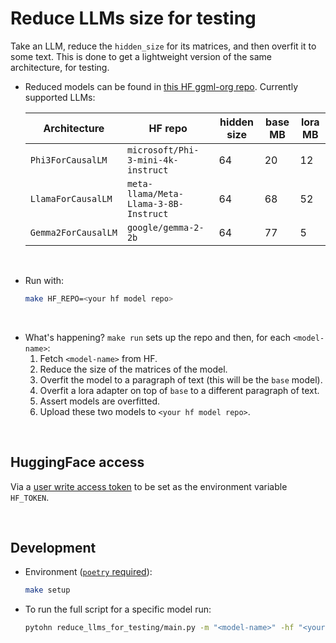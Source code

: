 # Reduce LLMs size for testing

Take an LLM, reduce the `hidden_size` for its matrices, and then overfit it to some text.
This is done to get a lightweight version of the same architecture, for testing.

- Reduced models can be found in [this HF ggml-org repo](https://huggingface.co/ggml-org/lora-tests). Currently supported LLMs:

    |Architecture|HF repo|hidden size|base MB|lora MB|
    |---|---|---|---|---|
    |`Phi3ForCausalLM`| `microsoft/Phi-3-mini-4k-instruct`|64|20|12|
    |`LlamaForCausalLM`| `meta-llama/Meta-Llama-3-8B-Instruct`|64|68|52|
    |`Gemma2ForCausalLM`| `google/gemma-2-2b`|64|77|5|


<br>

- Run with:
    ```bash
    make HF_REPO=<your hf model repo>
    ```

<br>

- What's happening? `make run` sets up the repo and then, for each `<model-name>`:
    1. Fetch `<model-name>` from HF.
    2. Reduce the size of the matrices of the model.
    3. Overfit the model to a paragraph of text (this will be the `base` model).
    4. Overfit a lora adapter on top of `base` to a different paragraph of text.
    5. Assert models are overfitted.
    6. Upload these two models to `<your hf model repo>`.

<br>


## HuggingFace access

Via a [user write access token](https://huggingface.co/docs/hub/en/security-tokens) to be set as the environment variable `HF_TOKEN`.

<br>

## Development

- Environment ([`poetry` required](https://python-poetry.org/docs/)):
    ```bash
    make setup
    ```

- To run the full script for a specific model run:
    ```bash
    pytohn reduce_llms_for_testing/main.py -m "<model-name>" -hf "<your hf model repo>"
    ```
